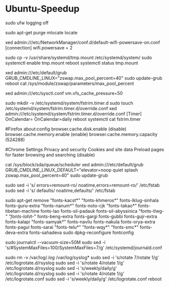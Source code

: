 # Ubuntu-Speedup

sudo ufw logging off

sudo apt-get purge mlocate locate

xed admin:///etc/NetworkManager/conf.d/default-wifi-powersave-on.conf
[connection]
wifi.powersave = 2

sudo cp -v /usr/share/systemd/tmp.mount /etc/systemd/system/
sudo systemctl enable tmp.mount
reboot
systemctl status tmp.mount

xed admin:///etc/default/grub
GRUB_CMDLINE_LINUX="zswap.max_pool_percent=40"
sudo update-grub
reboot
cat /sys/module/zswap/parameters/max_pool_percent

xed admin:///etc/sysctl.conf
vm.vfs_cache_pressure=50


sudo mkdir -v /etc/systemd/system/fstrim.timer.d
sudo touch /etc/systemd/system/fstrim.timer.d/override.conf
xed admin:///etc/systemd/system/fstrim.timer.d/override.conf
[Timer]
OnCalendar=
OnCalendar=daily
reboot
systemctl cat fstrim.timer

#Firefox
about:config
browser.cache.disk.enable		(disable)
browser.cache.memory.enable		(enable)
browser.cache.memory.capacity 	(524288)

#Chrome
Settings
Privacy and security
Cookies and site data
Preload pages for faster browsing and searching (disable)

cat /sys/block/sda/queue/scheduler
xed admin:///etc/default/grub
GRUB_CMDLINE_LINUX_DEFAULT="elevator=noop quiet splash zswap.max_pool_percent=40"
sudo update-grub

sudo sed -i 's/ errors=remount-ro/ noatime,errors=remount-ro/' /etc/fstab
sudo sed -i 's/ defaults/ noatime,defaults/' /etc/fstab

sudo apt-get remove "fonts-kacst*" "fonts-khmeros*" fonts-lklug-sinhala fonts-guru-extra "fonts-nanum*" fonts-noto-cjk "fonts-takao*" fonts-tibetan-machine fonts-lao fonts-sil-padauk fonts-sil-abyssinica "fonts-tlwg-*" "fonts-lohit-*" fonts-beng-extra fonts-gargi fonts-gubbi fonts-gujr-extra fonts-kalapi "fonts-samyak*" fonts-navilu fonts-nakula fonts-orya-extra fonts-pagul fonts-sarai "fonts-telu*" "fonts-wqy*" "fonts-smc*" fonts-deva-extra fonts-sahadeva
sudo dpkg-reconfigure fontconfig

sudo journalctl --vacuum-size=50M
sudo sed -i 's/#SystemMaxFiles=100/SystemMaxFiles=7/g' /etc/systemd/journald.conf

sudo rm -v /var/log/*.log* /var/log/syslog*
sudo sed -i 's/rotate 7/rotate 1/g' /etc/logrotate.d/rsyslog
sudo sed -i 's/rotate 4/rotate 1/g' /etc/logrotate.d/rsyslog
sudo sed -i 's/weekly/daily/g' /etc/logrotate.d/rsyslog
sudo sed -i 's/rotate 4/rotate 1/g' /etc/logrotate.conf
sudo sed -i 's/weekly/daily/g' /etc/logrotate.conf
reboot

